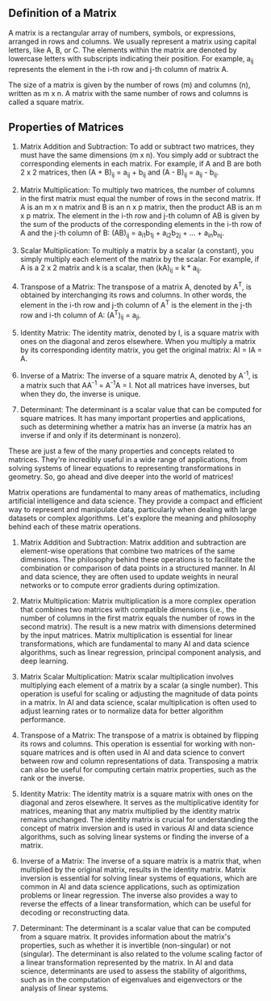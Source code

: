 
Definition of a Matrix
----------------------

A matrix is a rectangular array of numbers, symbols, or expressions, arranged in rows and columns. We usually represent a matrix using capital letters, like A, B, or C. The elements within the matrix are denoted by lowercase letters with subscripts indicating their position. For example, a<sub>ij</sub> represents the element in the i-th row and j-th column of matrix A.

The size of a matrix is given by the number of rows (m) and columns (n), written as m x n. A matrix with the same number of rows and columns is called a square matrix.

Properties of Matrices
-----------------------

1. Matrix Addition and Subtraction: To add or subtract two matrices, they must have the same dimensions (m x n). You simply add or subtract the corresponding elements in each matrix. For example, if A and B are both 2 x 2 matrices, then (A + B)<sub>ij</sub> = a<sub>ij</sub> + b<sub>ij</sub> and (A - B)<sub>ij</sub> = a<sub>ij</sub> - b<sub>ij</sub>.

2. Matrix Multiplication: To multiply two matrices, the number of columns in the first matrix must equal the number of rows in the second matrix. If A is an m x n matrix and B is an n x p matrix, then the product AB is an m x p matrix. The element in the i-th row and j-th column of AB is given by the sum of the products of the corresponding elements in the i-th row of A and the j-th column of B: (AB)<sub>ij</sub> = a<sub>i1</sub>b<sub>1j</sub> + a<sub>i2</sub>b<sub>2j</sub> + ... + a<sub>in</sub>b<sub>nj</sub>.

3. Scalar Multiplication: To multiply a matrix by a scalar (a constant), you simply multiply each element of the matrix by the scalar. For example, if A is a 2 x 2 matrix and k is a scalar, then (kA)<sub>ij</sub> = k * a<sub>ij</sub>.

4. Transpose of a Matrix: The transpose of a matrix A, denoted by A<sup>T</sup>, is obtained by interchanging its rows and columns. In other words, the element in the i-th row and j-th column of A<sup>T</sup> is the element in the j-th row and i-th column of A: (A<sup>T</sup>)<sub>ij</sub> = a<sub>ji</sub>.

5. Identity Matrix: The identity matrix, denoted by I, is a square matrix with ones on the diagonal and zeros elsewhere. When you multiply a matrix by its corresponding identity matrix, you get the original matrix: AI = IA = A.

6. Inverse of a Matrix: The inverse of a square matrix A, denoted by A<sup>-1</sup>, is a matrix such that AA<sup>-1</sup> = A<sup>-1</sup>A = I. Not all matrices have inverses, but when they do, the inverse is unique.

7. Determinant: The determinant is a scalar value that can be computed for square matrices. It has many important properties and applications, such as determining whether a matrix has an inverse (a matrix has an inverse if and only if its determinant is nonzero).

These are just a few of the many properties and concepts related to matrices. They're incredibly useful in a wide range of applications, from solving systems of linear equations to representing transformations in geometry. So, go ahead and dive deeper into the world of matrices!



Matrix operations are fundamental to many areas of mathematics, including artificial intelligence and data science. They provide a compact and efficient way to represent and manipulate data, particularly when dealing with large datasets or complex algorithms. Let's explore the meaning and philosophy behind each of these matrix operations.

1. Matrix Addition and Subtraction:
Matrix addition and subtraction are element-wise operations that combine two matrices of the same dimensions. The philosophy behind these operations is to facilitate the combination or comparison of data points in a structured manner. In AI and data science, they are often used to update weights in neural networks or to compute error gradients during optimization.

2. Matrix Multiplication:
Matrix multiplication is a more complex operation that combines two matrices with compatible dimensions (i.e., the number of columns in the first matrix equals the number of rows in the second matrix). The result is a new matrix with dimensions determined by the input matrices. Matrix multiplication is essential for linear transformations, which are fundamental to many AI and data science algorithms, such as linear regression, principal component analysis, and deep learning.

3. Matrix Scalar Multiplication:
Matrix scalar multiplication involves multiplying each element of a matrix by a scalar (a single number). This operation is useful for scaling or adjusting the magnitude of data points in a matrix. In AI and data science, scalar multiplication is often used to adjust learning rates or to normalize data for better algorithm performance.

4. Transpose of a Matrix:
The transpose of a matrix is obtained by flipping its rows and columns. This operation is essential for working with non-square matrices and is often used in AI and data science to convert between row and column representations of data. Transposing a matrix can also be useful for computing certain matrix properties, such as the rank or the inverse.

5. Identity Matrix:
The identity matrix is a square matrix with ones on the diagonal and zeros elsewhere. It serves as the multiplicative identity for matrices, meaning that any matrix multiplied by the identity matrix remains unchanged. The identity matrix is crucial for understanding the concept of matrix inversion and is used in various AI and data science algorithms, such as solving linear systems or finding the inverse of a matrix.

6. Inverse of a Matrix:
The inverse of a square matrix is a matrix that, when multiplied by the original matrix, results in the identity matrix. Matrix inversion is essential for solving linear systems of equations, which are common in AI and data science applications, such as optimization problems or linear regression. The inverse also provides a way to reverse the effects of a linear transformation, which can be useful for decoding or reconstructing data.

7. Determinant:
The determinant is a scalar value that can be computed from a square matrix. It provides information about the matrix's properties, such as whether it is invertible (non-singular) or not (singular). The determinant is also related to the volume scaling factor of a linear transformation represented by the matrix. In AI and data science, determinants are used to assess the stability of algorithms, such as in the computation of eigenvalues and eigenvectors or the analysis of linear systems.


